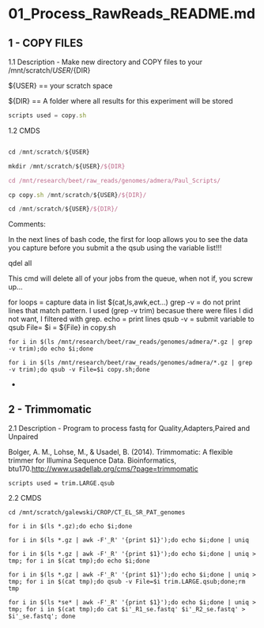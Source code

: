 # 01_Process_RawReads_README.md
1 - COPY FILES 
-


1.1 Description - Make new directory and COPY files to your /mnt/scratch/${USER}/${DIR}

${USER} == your scratch space

${DIR} == A folder where all results for this experiment will be stored

```javascript
scripts used = copy.sh
```

1.2 CMDS

```javascript

cd /mnt/scratch/${USER}

mkdir /mnt/scratch/${USER}/${DIR}

cd /mnt/research/beet/raw_reads/genomes/admera/Paul_Scripts/

cp copy.sh /mnt/scratch/${USER}/${DIR}/	

cd /mnt/scratch/${USER}/${DIR}/

```

Comments:

In the next lines of bash code, the first for loop allows you to see the data you capture before you submit a the qsub using the variable list!!! 

qdel all

This cmd will delete all of your jobs from the queue, when not if, you screw up... 

for loops = capture data in list $(cat,ls,awk,ect...)
grep -v = do not print lines that match pattern. I used (grep -v trim) becasue there were files I did not want, I filtered with grep. 
echo = print lines
qsub -v = submit variable to qsub File= $i = ${File} in copy.sh


```
for i in $(ls /mnt/research/beet/raw_reads/genomes/admera/*.gz | grep -v trim);do echo $i;done

for i in $(ls /mnt/research/beet/raw_reads/genomes/admera/*.gz | grep -v trim);do qsub -v File=$i copy.sh;done
```


-
2 - Trimmomatic
-
2.1 Description - Program to process fastq for Quality,Adapters,Paired and Unpaired

Bolger, A. M., Lohse, M., & Usadel, B. (2014). Trimmomatic: A flexible trimmer for Illumina Sequence Data. Bioinformatics, btu170.http://www.usadellab.org/cms/?page=trimmomatic



```
scripts used = trim.LARGE.qsub

```

2.2 CMDS

```
cd /mnt/scratch/galewski/CROP/CT_EL_SR_PAT_genomes

for i in $(ls *.gz);do echo $i;done

for i in $(ls *.gz | awk -F'_R' '{print $1}');do echo $i;done | uniq

for i in $(ls *.gz | awk -F'_R' '{print $1}');do echo $i;done | uniq > tmp; for i in $(cat tmp);do echo $i;done

for i in $(ls *.gz | awk -F'_R' '{print $1}');do echo $i;done | uniq > tmp; for i in $(cat tmp);do qsub -v File=$i trim.LARGE.qsub;done;rm tmp

for i in $(ls *se* | awk -F'_R' '{print $1}');do echo $i;done | uniq > tmp; for i in $(cat tmp);do cat $i'_R1_se.fastq' $i'_R2_se.fastq' > $i'_se.fastq'; done

```




